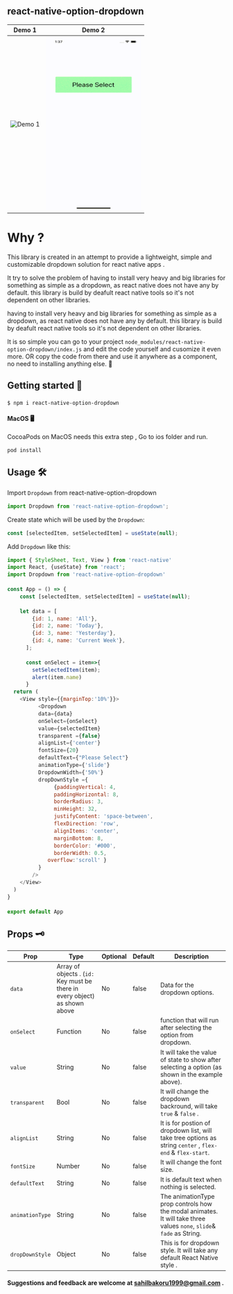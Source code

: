 
##  react-native-option-dropdown


Demo 1          |  Demo 2
:-------------------------:|:-------------------------:
<img src="https://user-images.githubusercontent.com/68190549/256564524-3cbe7c49-cffa-475f-b33b-7c4a9b730afb.gif?raw=true" width = "220" height = "400" alt="Demo 1"/> |  <img src="https://raw.githubusercontent.com/sahilbakoru/nodeTest/main/ezgif-3-ad8cd0e495.gif?raw=true" width = "220" height = "400" alt="Demo 1"/>


# Why ?
This library is created in an attempt to provide a  lightweight, simple and customizable dropdown solution for react native apps . 


It try to solve the problem of having to install very heavy and big  libraries for something as simple as a dropdown, as react native does not have any by default. this library is build by deafult react native tools so it's not dependent on other libraries.


having to install very heavy and big  libraries for something as simple as a dropdown, as react native does not have any by default. this library is build by deafult react native tools so it's not dependent on other libraries.

 It is so simple you can go to your project `node_modules/react-native-option-dropdown/index.js` and edit the code yourself and cusomize it even more. OR copy the code from there and use it anywhere as a component, no need to installing anything else. 🎉

## Getting started  🤖



`$ npm i react-native-option-dropdown`

#### MacOS  🖥
CocoaPods on MacOS needs this extra step , Go to ios folder and run.

```
pod install
```



## Usage 🛠

Import `Dropdown` from react-native-option-dropdown

```javascript
import Dropdown from 'react-native-option-dropdown';
```

Create state which will be used by the `Dropdown`:

```javascript
const [selectedItem, setSelectedItem] = useState(null);
```

Add `Dropdown` like this:

```javascript
import { StyleSheet, Text, View } from 'react-native'
import React, {useState} from 'react';
import Dropdown from 'react-native-option-dropdown'

const App = () => {
    const [selectedItem, setSelectedItem] = useState(null);

    let data = [
        {id: 1, name: 'All'},
        {id: 2, name: 'Today'},
        {id: 3, name: 'Yesterday'},
        {id: 4, name: 'Current Week'},
      ];

      const onSelect = item=>{
        setSelectedItem(item);
        alert(item.name)
      } 
  return (
    <View style={{marginTop:'10%'}}>
          <Dropdown
          data={data}
          onSelect={onSelect}
          value={selectedItem}
          transparent ={false}
          alignList={'center'}
          fontSize={20}
          defaultText={"Please Select"}
          animationType={'slide'}
          DropdownWidth={'50%'}
          dropDownStyle ={
               {paddingVertical: 4,
               paddingHorizontal: 8,
               borderRadius: 3,
               minHeight: 32,
               justifyContent: 'space-between',
               flexDirection: 'row',
               alignItems: 'center',
               marginBottom: 8,
               borderColor: '#000',
               borderWidth: 0.5,
             overflow:'scroll' }
          }
        />
    </View>
  )
}

export default App
```


## Props  🗝

Prop                | Type     | Optional | Default   | Description
------------------- | -------- | -------- | --------- | -----------
`data`          | Array of objects . (`id:` Key must be there in every object)   as shown above  | No      | false     | Data for the dropdown options.
`onSelect`          | Function     | No      | false     | function that will run after selecting the option from dropdown.
`value`          | String     | No      | false     | It will take the value of state to show after selecting a option (as shown in the example above).
`transparent`          | Bool     | No      | false     |It  will change the dropdown backround, will take `true` & `false` .
`alignList`          | String     | No      | false     | It is for postion of dropdown list, will take tree options as string  `center` , `flex-end` & `flex-start`.
`fontSize`          | Number     | No      | false     | It will change the font size.
`defaultText`          | String     | No      | false     | It is default text when nothing is selected.
`animationType`          | String     | No      | false     | The animationType prop controls how the modal animates. It will take three values `none`, `slide`& `fade` as String.
`dropDownStyle`          | Object     | No      | false     | This  is for dropdown style. It will take any default  React Native style .

#### Suggestions and feedback are welcome at  sahilbakoru1999@gmail.com .




